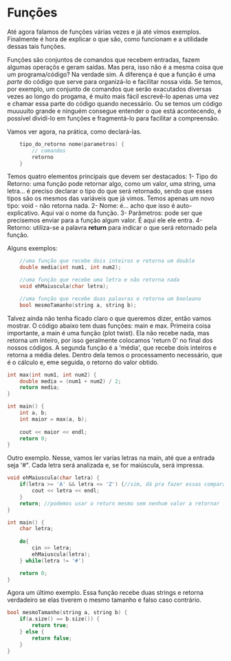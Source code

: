 # Funções

Até agora falamos de funções várias vezes e já até vimos exemplos. Finalmente é hora de explicar o que são, como funcionam e a utilidade dessas tais funções.

Funções são conjuntos de comandos que recebem entradas, fazem algumas operaçõs e geram saídas. Mas pera, isso não é a mesma coisa que um programa/código? Na verdade sim. A diferença é que a função é uma *parte* do código que serve para organizá-lo e facilitar nossa vida. 
Se temos, por exemplo, um conjunto de comandos que serão exacutados diversas vezes ao longo do progama, é muito mais fácil escrevê-lo apenas uma vez e chamar essa parte do código quando necessário. Ou se temos um código muuuuito grande e ninguém consegue entender o que está acontecendo, é possível dividí-lo em funções e fragmentá-lo para facilitar a compreensão.

Vamos ver agora, na prática, como declará-las.

```c++
	tipo_do_retorno nome(parametros) {
		// comandos
		retorno
	}

```

Temos quatro elementos principais que devem ser destacados:
	1- Tipo do Retorno: uma função pode retornar algo, como um valor, uma string, uma letra... é preciso declarar o tipo do que será retornado, sendo que esses tipos são os mesmos das variáveis que já vimos. Temos apenas um novo tipo: void - não retorna nada.
	2- Nome: é... acho que isso é auto-explicativo. Aqui vai o nome da função.
	3- Parâmetros: pode ser que precisemos enviar para a função algum valor. É aqui ele ele entra.
	4- Retorno: utiliza-se a palavra **return** para indicar o que será retornado pela função.

Alguns exemplos:
```c++
	//uma função que recebe dois inteiros e retorna um double
	double media(int num1, int num2);

	//uma função que recebe uma letra e não retorna nada
	void ehMaiuscula(char letra);

	//uma função que recebe duas palavras e retorna um booleano
	bool mesmoTamanho(string a, string b);
```

Talvez ainda não tenha ficado claro o que queremos dizer, então vamos mostrar.
O código abaixo tem duas funções: main e max. Primeira coisa importante, a main é uma função (plot twist). Ela não recebe nada, mas retorna um inteiro, por isso geralmente colocamos 'return 0' no final dos nossos códigos. A segunda função é a 'média', que recebe dois inteiros e retorna a média deles. Dentro dela temos o processamento necessário, que é o cálculo e, eme seguida, o retorno do valor obtido.
```c++
int max(int num1, int num2) {
	double media = (num1 + num2) / 2;
	return media;
}

int main() {
	int a, b;
	int maior = max(a, b);
	
	cout << maior << endl;
	return 0;
}
```

Outro exemplo. Nesse, vamos ler varias letras na main, até que a entrada seja '#". Cada letra será analizada e, se for maiúscula, será impressa.
```c++
void ehMaiuscula(char letra) {
	if(letra >= 'A' && letra <= 'Z') {//sim, dá pra fazer essas comparações com letras
		cout << letra << endl;
	}
	return; //podemos usar o return mesmo sem nenhum valor a retornar
}

int main() {
	char letra;
	
	do{
		cin >> letra;
		ehMaiuscula(letra);
	} while(letra != '#')

	return 0;
}
```

Agora um último exemplo. Essa função recebe duas strings e retorna verdadeiro se elas tiverem o mesmo tamanho e falso caso contrário.
```c++
bool mesmoTamanho(string a, string b) {
	if(a.size() == b.size()) {
		return true;
	} else {
		return false;
	}
}
```